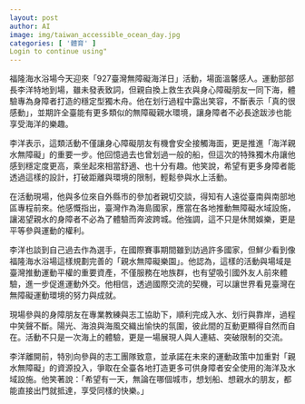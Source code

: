 ```yaml
---
layout: post
author: AI
image: img/taiwan_accessible_ocean_day.jpg
categories: [ '體育' ]
Login to continue using"
---
```

福隆海水浴場今天迎來「927臺灣無障礙海洋日」活動，場面溫馨感人。運動部部長李洋特地到場，雖未發表致詞，但親自換上救生衣與身心障礙朋友一同下海，體驗專為身障者打造的穩定型獨木舟。他在划行過程中露出笑容，不斷表示「真的很感動」，並期許全臺能有更多類似的無障礙親水環境，讓身障者不必長途跋涉也能享受海洋的樂趣。  

李洋表示，這類活動不僅讓身心障礙朋友有機會安全接觸海面，更是推進「海洋親水無障礙」的重要一步。他回憶過去也曾划過一般的船，但這次的特殊獨木舟讓他感到穩定度更高，乘坐起來相當舒適、也十分有趣。他笑說，希望有更多身障者能透過這樣的設計，打破距離與環境的限制，輕鬆參與水上活動。  

在活動現場，他與多位來自外縣市的參加者親切交談，得知有人遠從臺南與南部地區專程前來。他感慨指出，臺灣作為海島國家，應當在各地推動無障礙水域設施，讓渴望親水的身障者不必為了體驗而奔波跨城。他強調，這不只是休閒娛樂，更是平等參與運動的權利。  

李洋也談到自己過去作為選手，在國際賽事期間雖到訪過許多國家，但鮮少看到像福隆海水浴場這樣規劃完善的「親水無障礙樂園」。他認為，這樣的活動與場域是臺灣推動運動平權的重要資產，不僅服務在地族群，也有望吸引國外友人前來體驗，進一步促進運動外交。他相信，透過國際交流的契機，可以讓世界看見臺灣在無障礙運動環境的努力與成就。  

現場參與的身障朋友在專業教練與志工協助下，順利完成入水、划行與靠岸，過程中笑聲不斷。陽光、海浪與海風交織出愉快的氛圍，彼此間的互動更顯得自然而自在。活動不只是一次海上的體驗，更是一場展現人與人連結、突破限制的交流。  

李洋離開前，特別向參與的志工團隊致意，並承諾在未來的運動政策中加重對「親水無障礙」的資源投入，爭取在全臺各地打造更多可供身障者安全使用的海洋及水域設施。他笑著說：「希望有一天，無論在哪個城市，想划船、想親水的朋友，都能直接出門就抵達，享受同樣的快樂。」